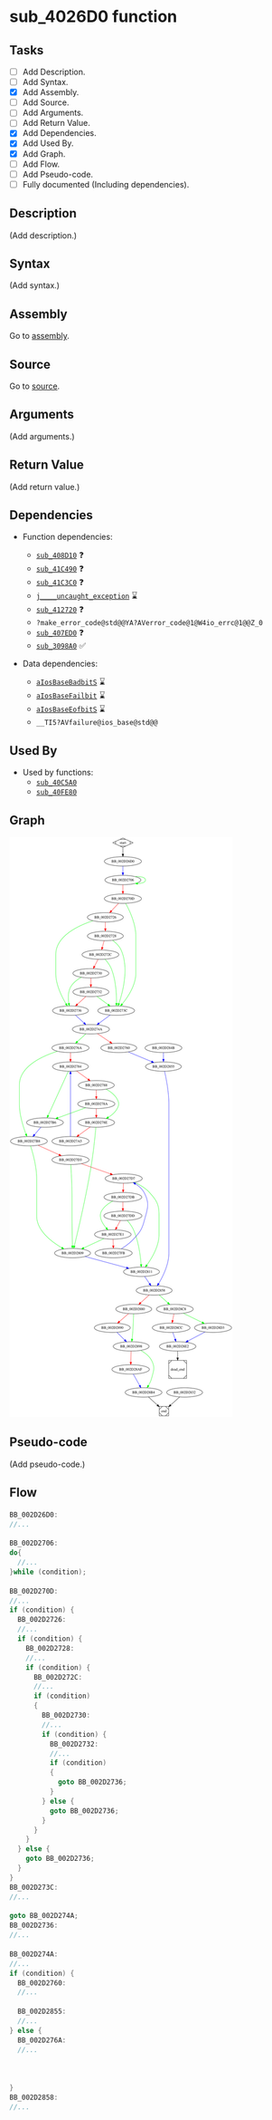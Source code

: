 # sub_4026D0 function

## Tasks

- [ ] Add Description.
- [ ] Add Syntax.
- [X] Add Assembly.
- [ ] Add Source.
- [ ] Add Arguments.
- [ ] Add Return Value.
- [X] Add Dependencies.
- [X] Add Used By.
- [X] Add Graph.
- [ ] Add Flow.
- [ ] Add Pseudo-code.
- [ ] Fully documented (Including dependencies).

## Description

(Add description.)

## Syntax

(Add syntax.)

## Assembly

Go to [assembly](../asm/sub_4026D0.asm).

## Source

Go to [source](../cc/sub_4026D0.cc).

## Arguments

(Add arguments.)

## Return Value

(Add return value.)

## Dependencies

* Function dependencies:
  * [`sub_408D10`](sub_408D10.md) ❓
  * [`sub_41C490`](sub_41C490.md) ❓
  * [`sub_41C3C0`](sub_41C3C0.md) ❓
  * [`j____uncaught_exception`](j____uncaught_exception.md) ⌛
  * [`sub_412720`](sub_412720.md) ❓
  * `?make_error_code@std@@YA?AVerror_code@1@W4io_errc@1@@Z_0`
  * [`sub_407ED0`](sub_407ED0.md) ❓
  * [`sub_3098A0`](sub_3098A0.md) ✅

* Data dependencies:
  * [`aIosBaseBadbitS`](aIosBaseBadbitS.md) ⌛
  * [`aIosBaseFailbit`](aIosBaseFailbit.md) ⌛
  * [`aIosBaseEofbitS`](aIosBaseEofbitS.md) ⌛
  * `__TI5?AVfailure@ios_base@std@@`

## Used By

* Used by functions:
  * [`sub_40C5A0`](sub_40C5A0.md)
  * [`sub_40FE80`](sub_40FE80.md)

## Graph

![sub_4026D0 Graph](../svg/sub_4026D0.svg "sub_4026D0 Graph")

## Pseudo-code

(Add pseudo-code.)

## Flow

```c
BB_002D26D0:
//...

BB_002D2706:
do{
  //...
}while (condition);

BB_002D270D:
//...
if (condition) {
  BB_002D2726:
  //...
  if (condition) {
    BB_002D2728:
    //...
    if (condition) {
      BB_002D272C:
      //...
      if (condition)
      {
        BB_002D2730:
        //...
        if (condition) {
          BB_002D2732:
          //...
          if (condition)
          {
            goto BB_002D2736;
          }
        } else {
          goto BB_002D2736;
        }
      }
    }
  } else {
    goto BB_002D2736;
  }
}
BB_002D273C:
//...

goto BB_002D274A;
BB_002D2736:
//...

BB_002D274A:
//...
if (condition) {
  BB_002D2760:
  //...

  BB_002D2855:
  //...
} else {
  BB_002D276A:
  //...



}
BB_002D2858:
//...





```